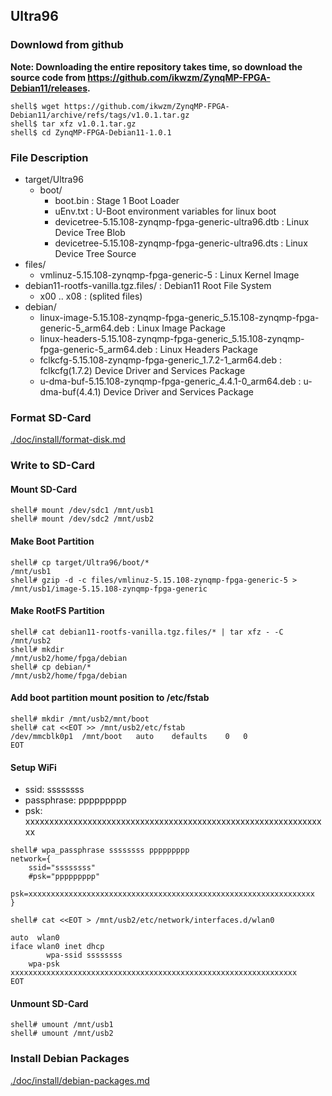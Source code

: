 ## Ultra96

### Downlowd from github

**Note: Downloading the entire repository takes time, so download the source code from https://github.com/ikwzm/ZynqMP-FPGA-Debian11/releases.**

```console
shell$ wget https://github.com/ikwzm/ZynqMP-FPGA-Debian11/archive/refs/tags/v1.0.1.tar.gz
shell$ tar xfz v1.0.1.tar.gz
shell$ cd ZynqMP-FPGA-Debian11-1.0.1
```

### File Description

 * target/Ultra96
   + boot/
     - boot.bin                                                 : Stage 1 Boot Loader
     - uEnv.txt                                                 : U-Boot environment variables for linux boot
     - devicetree-5.15.108-zynqmp-fpga-generic-ultra96.dtb      : Linux Device Tree Blob   
     - devicetree-5.15.108-zynqmp-fpga-generic-ultra96.dts      : Linux Device Tree Source
 * files/
     - vmlinuz-5.15.108-zynqmp-fpga-generic-5                   : Linux Kernel Image
 * debian11-rootfs-vanilla.tgz.files/                           : Debian11 Root File System
   + x00 .. x08                                                 : (splited files)
 * debian/
   - linux-image-5.15.108-zynqmp-fpga-generic_5.15.108-zynqmp-fpga-generic-5_arm64.deb   : Linux Image Package
   - linux-headers-5.15.108-zynqmp-fpga-generic_5.15.108-zynqmp-fpga-generic-5_arm64.deb : Linux Headers Package
   - fclkcfg-5.15.108-zynqmp-fpga-generic_1.7.2-1_arm64.deb     : fclkcfg(1.7.2) Device Driver and Services Package
   - u-dma-buf-5.15.108-zynqmp-fpga-generic_4.4.1-0_arm64.deb   : u-dma-buf(4.4.1) Device Driver and Services Package
 
### Format SD-Card

[./doc/install/format-disk.md](format-disk.md)

### Write to SD-Card

#### Mount SD-Card

```console
shell# mount /dev/sdc1 /mnt/usb1
shell# mount /dev/sdc2 /mnt/usb2
```
#### Make Boot Partition

```console
shell# cp target/Ultra96/boot/*                                  /mnt/usb1
shell# gzip -d -c files/vmlinuz-5.15.108-zynqmp-fpga-generic-5 > /mnt/usb1/image-5.15.108-zynqmp-fpga-generic
```

#### Make RootFS Partition

```console
shell# cat debian11-rootfs-vanilla.tgz.files/* | tar xfz - -C /mnt/usb2
shell# mkdir                                                  /mnt/usb2/home/fpga/debian
shell# cp debian/*                                            /mnt/usb2/home/fpga/debian
```

#### Add boot partition mount position to /etc/fstab

```console
shell# mkdir /mnt/usb2/mnt/boot
shell# cat <<EOT >> /mnt/usb2/etc/fstab
/dev/mmcblk0p1	/mnt/boot	auto	defaults	0	0
EOT
```

#### Setup WiFi

  * ssid: ssssssss
  * passphrase: ppppppppp
  * psk: xxxxxxxxxxxxxxxxxxxxxxxxxxxxxxxxxxxxxxxxxxxxxxxxxxxxxxxxxxxxxxxx

```console
shell# wpa_passphrase ssssssss ppppppppp
network={
	ssid="ssssssss"
	#psk="ppppppppp"
	psk=xxxxxxxxxxxxxxxxxxxxxxxxxxxxxxxxxxxxxxxxxxxxxxxxxxxxxxxxxxxxxxxx
}
```

```console
shell# cat <<EOT > /mnt/usb2/etc/network/interfaces.d/wlan0

auto  wlan0
iface wlan0 inet dhcp
        wpa-ssid ssssssss
	wpa-psk  xxxxxxxxxxxxxxxxxxxxxxxxxxxxxxxxxxxxxxxxxxxxxxxxxxxxxxxxxxxxxxxx
EOT
```

#### Unmount SD-Card

```console
shell# umount /mnt/usb1
shell# umount /mnt/usb2
```

### Install Debian Packages

[./doc/install/debian-packages.md](debian-packages.md)
